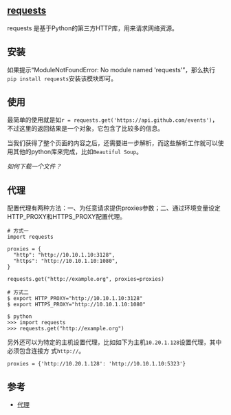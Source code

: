 ## [requests](https://requests.readthedocs.io/en/latest/)

requests 是基于Python的第三方HTTP库，用来请求网络资源。

## 安装

如果提示“ModuleNotFoundError: No module named 'requests'”，那么执行`pip install requests`安装该模块即可。

## 使用

最简单的使用就是如`r = requests.get('https://api.github.com/events')`，不过这里的返回结果是一个对象，它包含了比较多的信息。

当我们获得了整个页面的内容之后，还需要进一步解析，而这些解析工作就可以使用其他的python库来完成，比如`Beautiful Soup`。

*如何下载一个文件？*



## 代理

配置代理有两种方法：一、为任意请求提供proxies参数；二、通过环境变量设定HTTP_PROXY和HTTPS_PROXY配置代理。

```
# 方式一
import requests

proxies = {
  "http": "http://10.10.1.10:3128",
  "https": "http://10.10.1.10:1080",
}

requests.get("http://example.org", proxies=proxies)

# 方式二
$ export HTTP_PROXY="http://10.10.1.10:3128"
$ export HTTPS_PROXY="http://10.10.1.10:1080"

$ python
>>> import requests
>>> requests.get("http://example.org")
```

另外还可以为特定的主机设置代理，比如如下为主机`10.20.1.128`设置代理，其中必须包含连接方
式`http://`。

```
proxies = {'http://10.20.1.128': 'http://10.10.1.10:5323'}
```

## 参考

- [代理](https://2.python-requests.org//zh_CN/latest/user/advanced.html#proxies)
